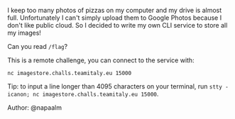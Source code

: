 I keep too many photos of pizzas on my computer and my drive is almost full.
Unfortunately I can't simply upload them to Google Photos because I don't like public cloud.
So I decided to write my own CLI service to store all my images!

Can you read `/flag`?

This is a remote challenge, you can connect to the service with:

`nc imagestore.challs.teamitaly.eu 15000`

Tip: to input a line longer than 4095 characters on your terminal, run `stty -icanon; nc imagestore.challs.teamitaly.eu 15000`.

Author: @napaalm

